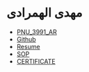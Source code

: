# مهدی الهمرادی 

- [PNU_3991_AR](https://github.com/mehdi-1378/PNU_3991_AR)
- [Github](https://github.com/mehdi-1378)
- [Resume](https://mehdi-1378.github.io/mehdi/)
- [SOP](https://mehdi-1378.github.io/SOP/)
- [CERTIFICATE]()
